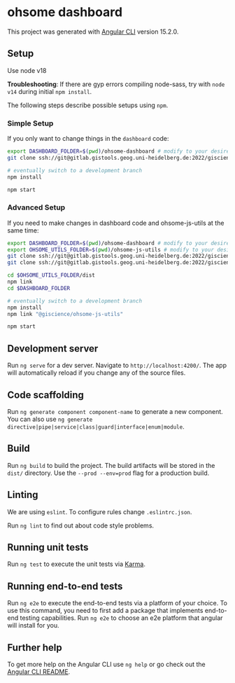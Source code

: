 # ohsome dashboard

This project was generated with [Angular CLI](https://github.com/angular/angular-cli) version 15.2.0.

## Setup

Use node v18

**Troubleshooting**: If there are gyp errors compiling node-sass, try with `node v14` during initial `npm install`.


The following steps describe possible setups using `npm`.

### Simple Setup

If you only want to change things in the `dashboard` code:
```bash
export DASHBOARD_FOLDER=$(pwd)/ohsome-dashboard # modify to your desired dashboard source folder
git clone ssh://git@gitlab.gistools.geog.uni-heidelberg.de:2022/giscience/big-data/ohsome/apps/dashboard.git $DASHBOARD_FOLDER

# eventually switch to a development branch
npm install

npm start
```

### Advanced Setup

If you need to make changes in dashboard code and ohsome-js-utils at the same time:
```bash
export DASHBOARD_FOLDER=$(pwd)/ohsome-dashboard # modify to your desired dashboard source folder
export OHSOME_UTILS_FOLDER=$(pwd)/ohsome-js-utils # modify to your desired ohsome-js-utils source folder
git clone ssh://git@gitlab.gistools.geog.uni-heidelberg.de:2022/giscience/big-data/ohsome/apps/dashboard.git $DASHBOARD_FOLDER
git clone ssh://git@gitlab.gistools.geog.uni-heidelberg.de:2022/giscience/big-data/ohsome/libs/ohsome-js-utils.git $OHSOME_UTILS_FOLDER

cd $OHSOME_UTILS_FOLDER/dist
npm link
cd $DASHBOARD_FOLDER

# eventually switch to a development branch
npm install
npm link "@giscience/ohsome-js-utils"

npm start
```

## Development server

Run `ng serve` for a dev server. Navigate to `http://localhost:4200/`. The app will automatically reload if you change any of the source files.

## Code scaffolding

Run `ng generate component component-name` to generate a new component. You can also use `ng generate directive|pipe|service|class|guard|interface|enum|module`.

## Build

Run `ng build` to build the project. The build artifacts will be stored in the `dist/` directory. Use the `--prod --env=prod` flag for a production build.

## Linting
We are using `eslint`. To configure rules change `.eslintrc.json`.

Run `ng lint` to find out about code style problems.

## Running unit tests

Run `ng test` to execute the unit tests via [Karma](https://karma-runner.github.io).

## Running end-to-end tests

Run `ng e2e` to execute the end-to-end tests via a platform of your choice. To use this command, you need to first add a package that implements end-to-end testing capabilities.
Run `ng e2e` to choose an e2e platform that angular will install for you.

## Further help

To get more help on the Angular CLI use `ng help` or go check out the [Angular CLI README](https://github.com/angular/angular-cli/blob/master/README.md).
